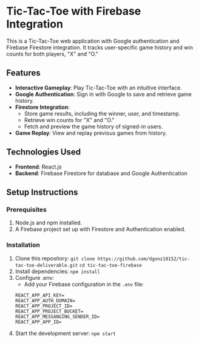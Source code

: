 # Tic-Tac-Toe with Firebase Integration

This is a Tic-Tac-Toe web application with Google authentication and Firebase Firestore integration. It tracks user-specific game history and win counts for both players, "X" and "O."

## Features

- **Interactive Gameplay**: Play Tic-Tac-Toe with an intuitive interface.
- **Google Authentication**: Sign in with Google to save and retrieve game history.
- **Firestore Integration**:
  - Store game results, including the winner, user, and timestamp.
  - Retrieve win counts for "X" and "O."
  - Fetch and preview the game history of signed-in users.
- **Game Replay**: View and replay previous games from history.

## Technologies Used

- **Frontend**: React.js
- **Backend**: Firebase Firestore for database and Google Authentication

## Setup Instructions

### Prerequisites

1. Node.js and npm installed.
2. A Firebase project set up with Firestore and Authentication enabled.

### Installation

1. Clone this repository:
	`git clone https://github.com/dgonz10152/tic-tac-toe-deliverable.git`
	`cd tic-tac-toe-firebase`
1. Install dependencies:
	`npm install`
2. Configure .env:
   - Add your Firebase configuration in the `.env` file:
   ```
   REACT_APP_API_KEY=
   REACT_APP_AUTH_DOMAIN=
   REACT_APP_PROJECT_ID=
   REACT_APP_PROJECT_BUCKET=
   REACT_APP_MESSANGING_SENDER_ID=
   REACT_APP_APP_ID=
   ```
5. Start the development server:
   `npm start`
